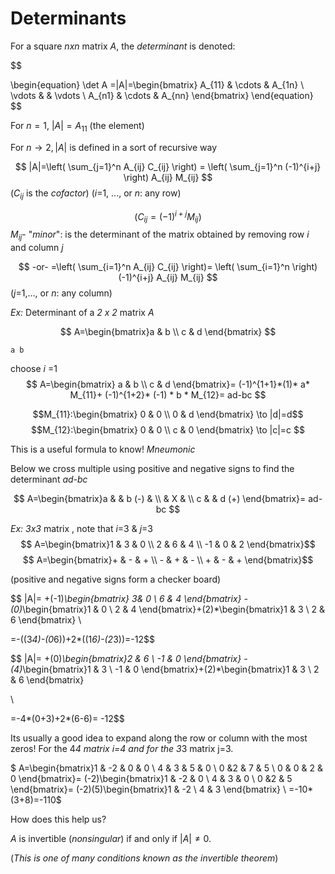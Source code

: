# Determinants
For a square *nxn* matrix *A*, the *determinant* is denoted:

$$

\begin{equation}
\det A =|A|=\begin{bmatrix}
A_{11} & \cdots & A_{1n} \\
\vdots &     & \vdots \\
A_{n1} & \cdots & A_{nn}
\end{bmatrix}
\end{equation}
$$



For  $n=1$, $|A|= A_{11}$ (the element)

For $n \to 2, |A|$ is defined in a sort of recursive way




$$ |A|=\left( \sum_{j=1}^n A_{ij} C_{ij} \right) =  \left( \sum_{j=1}^n (-1)^{i+j} \right) A_{ij} M_{ij} $$
($C_{ij}$ is the *cofactor*) (*i*=1, ..., or *n*: any row)

$$ \left( C_{ij} = (-1)^{i+j} M_{ij} \right) $$
$M_{ij}$- "*minor*": is the determinant of the matrix obtained by removing row *i* and column *j*


$$ -or- =\left( \sum_{i=1}^n A_{ij} C_{ij} \right)= \left( \sum_{i=1}^n \right) (-1)^{i+j} A_{ij} M_{ij} $$
 (*j*=1,..., or *n*: any column)


*Ex:* Determinant of a *2 x 2* matrix *A* 

$$  
A=\begin{bmatrix}a & b \\ c & d \end{bmatrix} 
$$

``` a b ```

 choose *i* =1 $$  A=\begin{bmatrix} a & b  \\ c & d \end{bmatrix}= (-1)^{1+1}*(1)* a* M_{11}+ (-1)^{1+2}* (-1) * b * M_{12}= ad-bc $$


$$M_{11}:\begin{bmatrix} 0 & 0 \\ 0 & d \end{bmatrix} \to |d|=d$$
$$M_{12}:\begin{bmatrix} 0 & 0 \\ c & 0 \end{bmatrix} \to |c|=c $$ 

This is a useful formula to know! *Mneumonic*


Below we cross multiple using positive and negative signs to find the determinant   *ad-bc*

$$ 
A=\begin{bmatrix}a &  & b  (-) & \\  & X &  \\ c  &  & d (+) \end{bmatrix}= ad-bc
$$

*Ex:* *3x3* matrix , note that *i*=3 & *j*=3 
$$ A=\begin{bmatrix}1 & 3 & 0 \\ 2 & 6 & 4 \\ -1 & 0 & 2 \end{bmatrix}$$
$$ A=\begin{bmatrix}+ & - & + \\ - & + & - \\ + & - & + \end{bmatrix}$$


(positive and negative signs form a checker board)


$$ |A|= +(-1)*\begin{bmatrix} 3& 0 \\ 6 & 4 \end{bmatrix} -(0)*\begin{bmatrix}1 & 0 \\ 2 & 4 \end{bmatrix}+(2)*\begin{bmatrix}1 & 3 \\ 2 & 6 \end{bmatrix}
\\ 

=-((3*4)-(0*6))+2*((1*6)-(2*3))=-12$$




$$ |A|= +(0)*\begin{bmatrix}2 & 6 \\ -1 & 0 \end{bmatrix} -(4)*\begin{bmatrix}1 & 3 \\ -1 & 0 \end{bmatrix}+(2)*\begin{bmatrix}1 & 3 \\ 2 & 6 \end{bmatrix} 

\\

=-4*(0+3)+2*(6-6)= -12$$


Its usually a good idea to expand along the row or column with the most zeros! For the 4*4 matrix *i*=4 and for the 3*3 matrix j=3.


$ A=\begin{bmatrix}1 & -2 & 0 & 0 \\ 4 & 3 & 5 & 0 \\ 0 &2 & 7 & 5 \\ 0 & 0 & 2 & 0 \end{bmatrix}= (-2)\begin{bmatrix}1 & -2 & 0 \\ 4 & 3 & 0 \\ 0 &2 & 5 \end{bmatrix}=  (-2)(5)\begin{bmatrix}1 & -2 \\ 4 & 3 \end{bmatrix} \\
=-10*(3+8)=-110$



How does this help us?

$A$  is invertible (*nonsingular*) if and only if $|A| \neq 0$.

(*This is one of many conditions known as the invertible theorem*)
